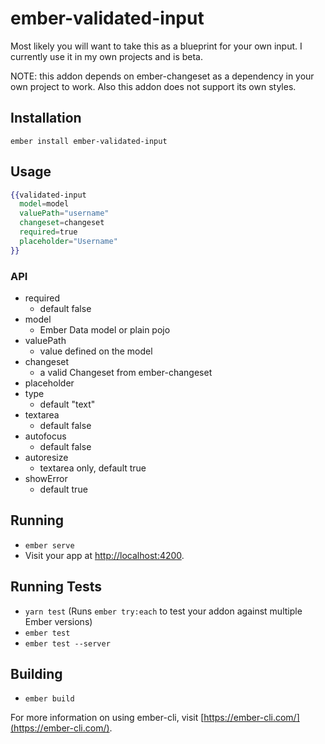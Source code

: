 # ember-validated-input

Most likely you will want to take this as a blueprint for your own input. I currently use it in my own projects and is beta.

NOTE: this addon depends on ember-changeset as a dependency in your own project to work.  Also this addon does not support its own styles.

## Installation

`ember install ember-validated-input`

## Usage

```hbs
{{validated-input 
  model=model
  valuePath="username"
  changeset=changeset
  required=true
  placeholder="Username"
}}
```

### API

- required 
  - default false
- model 
  - Ember Data model or plain pojo
- valuePath 
  - value defined on the model
- changeset 
  - a valid Changeset from ember-changeset
- placeholder
- type 
  - default "text"
- textarea 
  - default false
- autofocus 
  - default false
- autoresize 
  - textarea only, default true
- showError 
  - default true

## Running

* `ember serve`
* Visit your app at [http://localhost:4200](http://localhost:4200).

## Running Tests

* `yarn test` (Runs `ember try:each` to test your addon against multiple Ember versions)
* `ember test`
* `ember test --server`

## Building

* `ember build`

For more information on using ember-cli, visit [https://ember-cli.com/](https://ember-cli.com/).
